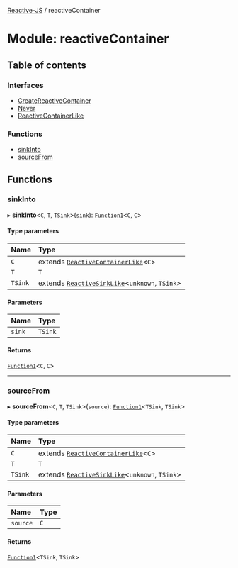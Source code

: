 [Reactive-JS](../README.md) / reactiveContainer

# Module: reactiveContainer

## Table of contents

### Interfaces

- [CreateReactiveContainer](../interfaces/reactiveContainer.CreateReactiveContainer.md)
- [Never](../interfaces/reactiveContainer.Never.md)
- [ReactiveContainerLike](../interfaces/reactiveContainer.ReactiveContainerLike.md)

### Functions

- [sinkInto](reactiveContainer.md#sinkinto)
- [sourceFrom](reactiveContainer.md#sourcefrom)

## Functions

### sinkInto

▸ **sinkInto**<`C`, `T`, `TSink`\>(`sink`): [`Function1`](functions.md#function1)<`C`, `C`\>

#### Type parameters

| Name | Type |
| :------ | :------ |
| `C` | extends [`ReactiveContainerLike`](../interfaces/reactiveContainer.ReactiveContainerLike.md)<`C`\> |
| `T` | `T` |
| `TSink` | extends [`ReactiveSinkLike`](../interfaces/reactiveSink.ReactiveSinkLike.md)<`unknown`, `TSink`\> |

#### Parameters

| Name | Type |
| :------ | :------ |
| `sink` | `TSink` |

#### Returns

[`Function1`](functions.md#function1)<`C`, `C`\>

___

### sourceFrom

▸ **sourceFrom**<`C`, `T`, `TSink`\>(`source`): [`Function1`](functions.md#function1)<`TSink`, `TSink`\>

#### Type parameters

| Name | Type |
| :------ | :------ |
| `C` | extends [`ReactiveContainerLike`](../interfaces/reactiveContainer.ReactiveContainerLike.md)<`C`\> |
| `T` | `T` |
| `TSink` | extends [`ReactiveSinkLike`](../interfaces/reactiveSink.ReactiveSinkLike.md)<`unknown`, `TSink`\> |

#### Parameters

| Name | Type |
| :------ | :------ |
| `source` | `C` |

#### Returns

[`Function1`](functions.md#function1)<`TSink`, `TSink`\>
